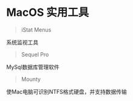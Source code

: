 # MacOS 实用工具

> iStat Menus

系统监视工具

> Sequel Pro

MySql数据库管理软件

> Mounty

使Mac电脑可识别NTFS格式硬盘，并支持数据传输
